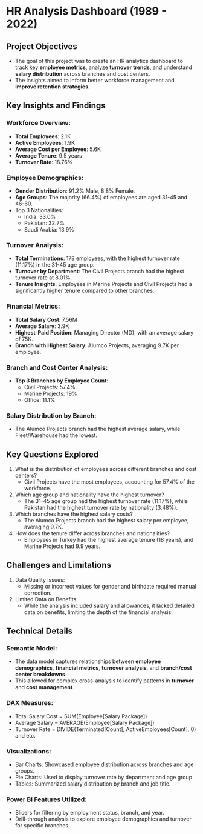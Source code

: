 
# HR Analysis Dashboard (1989 - 2022)

## Project Objectives
- The goal of this project was to create an HR analytics dashboard to track key **employee metrics**, analyze **turnover trends**, and understand **salary distribution** across branches and cost centers. 
- The insights aimed to inform better workforce management and **improve retention strategies**.

## Key Insights and Findings
### Workforce Overview:

- **Total Employees**: 2.1K
- **Active Employees**: 1.9K
- **Average Cost per Employee**: 5.6K
- **Average Tenure**: 9.5 years
- **Turnover Rate**: 18.76%
### Employee Demographics:

- **Gender Distribution**: 91.2% Male, 8.8% Female.
- **Age Groups**: The majority (66.4%) of employees are aged 31-45 and 46-60.
- Top 3 Nationalities:
  - India: 33.0%
  - Pakistan: 32.7%
  - Saudi Arabia: 13.9%

### Turnover Analysis:

- **Total Terminations**: 178 employees, with the highest turnover rate (11.17%) in the 31-45 age group.
- **Turnover by Department**: The Civil Projects branch had the highest turnover rate at 8.01%.
- **Tenure Insights**: Employees in Marine Projects and Civil Projects had a significantly higher tenure compared to other branches.
###  Financial Metrics:

- **Total Salary Cost**: 7.56M
- **Average Salary**: 3.9K
- **Highest-Paid Position**: Managing Director (MD), with an average salary of 75K.
- **Branch with Highest Salary**: Alumco Projects, averaging 9.7K per employee.
### Branch and Cost Center Analysis:

- **Top 3 Branches by Employee Count**:
   - Civil Projects: 57.4%
   - Marine Projects: 19%
   - Office: 11.1%
### Salary Distribution by Branch:
- The Alumco Projects branch had the highest average salary, while Fleet/Warehouse had the lowest.
## Key Questions Explored
1. What is the distribution of employees across different branches and cost centers?
   - Civil Projects have the most employees, accounting for 57.4% of the workforce.
2. Which age group and nationality have the highest turnover?
   - The 31-45 age group had the highest turnover rate (11.17%), while Pakistan had the highest turnover rate by nationality (3.48%).
4. Which branches have the highest salary costs?
   - The Alumco Projects branch had the highest salary per employee, averaging 9.7K.
4. How does the tenure differ across branches and nationalities?
   - Employees in Turkey had the highest average tenure (18 years), and Marine Projects had 9.9 years.
## Challenges and Limitations
1. Data Quality Issues:
   - Missing or incorrect values for gender and birthdate required manual correction.
2. Limited Data on Benefits:
   - While the analysis included salary and allowances, it lacked detailed data on benefits, limiting the depth of the financial analysis.
## Technical Details
### Semantic Model:
* The data model captures relationships between **employee demographics**, **financial metrics**, **turnover analysis**, and **branch/cost center breakdowns**.
* This allowed for complex cross-analysis to identify patterns in **turnover** and **cost management**.
### DAX Measures:

- Total Salary Cost = SUM(Employee[Salary Package])
- Average Salary = AVERAGE(Employee[Salary Package])
- Turnover Rate = DIVIDE(Terminated[Count], ActiveEmployees[Count], 0) and etc.

### Visualizations:

- Bar Charts: Showcased employee distribution across branches and age groups.
- Pie Charts: Used to display turnover rate by department and age group.
- Tables: Summarized salary distribution by branch and job title.
### Power BI Features Utilized:

- Slicers for filtering by employment status, branch, and year.
- Drill-through analysis to explore employee demographics and turnover for specific branches.
